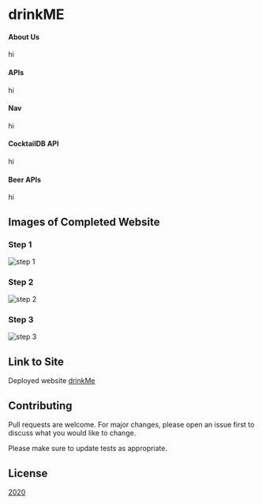 # drinkME
 
 #### About Us
hi

#### APIs
hi
#### Nav
hi

#### CocktailDB API
hi 

#### Beer APIs
hi



## Images of Completed Website 

### Step 1

![step 1](assets/readme_images/img1.png)

### Step 2

![step 2](assets/readme_images/img2.png)

### Step 3

![step 3](assets/readme_images/img3.png)





## Link to Site

Deployed website [drinkMe](https://derek-watson14.github.io/drinkME/)

## Contributing
Pull requests are welcome. For major changes, please open an issue first to discuss what you would like to change.

Please make sure to update tests as appropriate.

## License
[2020](https://choosealicense.com/licenses/mit/)